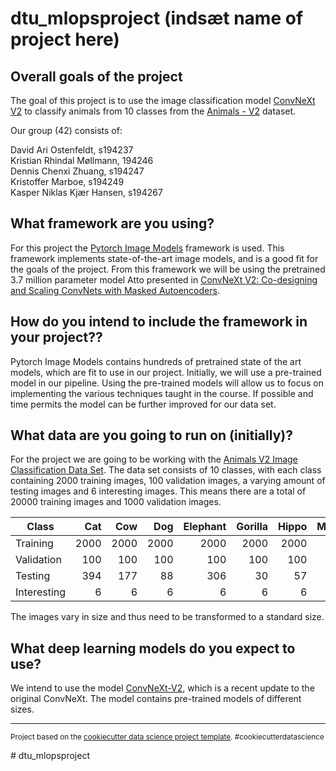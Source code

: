 dtu_mlopsproject (indsæt name of project here)
==============================

## Overall goals of the project
The goal of this project is to use the image classification model [ConvNeXt V2](https://arxiv.org/abs/2301.00808) to classify animals from 10 classes from the [Animals - V2](https://www.kaggle.com/datasets/utkarshsaxenadn/animal-image-classification-dataset) dataset.

Our group (42) consists of:

David Ari Ostenfeldt, s194237\
Kristian Rhindal Møllmann, 194246\
Dennis Chenxi Zhuang, s194247\
Kristoffer Marboe, s194249\
Kasper Niklas Kjær Hansen, s194267

## What framework are you using?
For this project the [Pytorch Image Models](https://github.com/rwightman/pytorch-image-models) framework is used. This framework implements state-of-the-art image models, and is a good fit for the goals of the project. From this framework we will be using the pretrained 3.7 million parameter model Atto presented in [ConvNeXt V2: Co-designing and Scaling ConvNets with Masked Autoencoders](https://arxiv.org/abs/2301.00808).

## How do you intend to include the framework in your project??
Pytorch Image Models contains hundreds of pretrained state of the art models, which are fit to use in our project. Initially, we will use a pre-trained model in our pipeline. Using the pre-trained models will allow us to focus on implementing the various techniques taught in the course. If possible and time permits the model can be further improved for our data set.

## What data are you going to run on (initially)?
For the project we are going to be working with the [Animals V2 Image Classification Data Set](https://www.kaggle.com/datasets/utkarshsaxenadn/animal-image-classification-dataset). The data set consists of 10 classes, with each class containing 2000 training images, 100 validation images, a varying amount of testing images and 6 interesting images. This means there are a total of 20000 training images and 1000 validation images. 

| Class       |  Cat |  Cow |  Dog | Elephant | Gorilla | Hippo | Monkey | Panda | Tiger | Zebra |
|-------------|-----:|-----:|-----:|---------:|--------:|------:|-------:|------:|------:|------:|
| Training    | 2000 | 2000 | 2000 |     2000 |    2000 |  2000 |   2000 |  2000 |  2000 |  2000 |
| Validation  |  100 |  100 |  100 |      100 |     100 |   100 |    100 |   100 |   100 |   100 |
| Testing     |  394 |  177 |   88 |      306 |      30 |    57 |    184 |   237 |   164 |   270 |
| Interesting |    6 |    6 |    6 |        6 |       6 |     6 |      6 |     6 |     6 |     6 |

The images vary in size and thus need to be transformed to a standard size.

## What deep learning models do you expect to use?
We intend to use the model [ConvNeXt-V2](https://arxiv.org/abs/2301.00808), which is a recent update to the original ConvNeXt. The model contains pre-trained models of different sizes. 

--------

<p><small>Project based on the <a target="_blank" href="https://drivendata.github.io/cookiecutter-data-science/">cookiecutter data science project template</a>. #cookiecutterdatascience</small></p>
# dtu_mlopsproject
